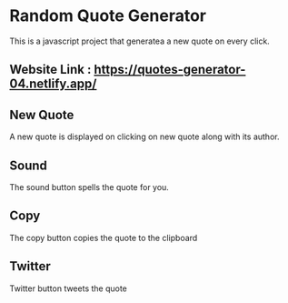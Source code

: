 # Random Quote Generator

This is a javascript project that generatea a new quote on every click.
## Website Link : https://quotes-generator-04.netlify.app/

## New Quote

A new quote is displayed on clicking on new quote along with its author.

## Sound

The sound button spells the quote for you.

## Copy

The copy button copies the quote to the clipboard

## Twitter

Twitter button tweets the quote
